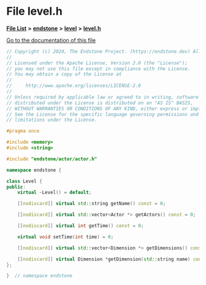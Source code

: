 

# File level.h

[**File List**](files.md) **>** [**endstone**](dir_6cf277b678674f97c7a2b6b3b2447b33.md) **>** [**level**](dir_8e239ca1e5fd0d936d66a30330d3a329.md) **>** [**level.h**](level_8h.md)

[Go to the documentation of this file](level_8h.md)


```C++
// Copyright (c) 2024, The Endstone Project. (https://endstone.dev) All Rights Reserved.
//
// Licensed under the Apache License, Version 2.0 (the "License");
// you may not use this file except in compliance with the License.
// You may obtain a copy of the License at
//
//     http://www.apache.org/licenses/LICENSE-2.0
//
// Unless required by applicable law or agreed to in writing, software
// distributed under the License is distributed on an "AS IS" BASIS,
// WITHOUT WARRANTIES OR CONDITIONS OF ANY KIND, either express or implied.
// See the License for the specific language governing permissions and
// limitations under the License.

#pragma once

#include <memory>
#include <string>

#include "endstone/actor/actor.h"

namespace endstone {

class Level {
public:
    virtual ~Level() = default;

    [[nodiscard]] virtual std::string getName() const = 0;

    [[nodiscard]] virtual std::vector<Actor *> getActors() const = 0;

    [[nodiscard]] virtual int getTime() const = 0;

    virtual void setTime(int time) = 0;

    [[nodiscard]] virtual std::vector<Dimension *> getDimensions() const = 0;

    [[nodiscard]] virtual Dimension *getDimension(std::string name) const = 0;
};

}  // namespace endstone
```


